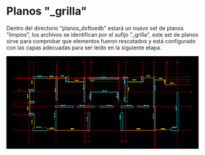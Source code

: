 # Planos "\_grilla"

Dentro del directorio "planos_dxftoedb" estará un nuevo set de planos "limpios", los archivos se identifican por el sufijo "\_grilla", este set de planos sirve para comprobar que elementos fueron rescatados y está configurado con las capas adecuadas para ser leído en la siguiente etapa.

<p align="center">
  <img src="../images/dxftoedb1c.png" style="max-width:100%;" alt="">
</p>

